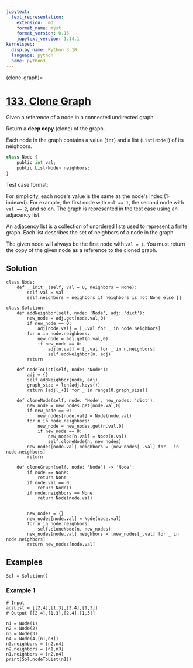 ```yaml
---
jupytext:
  text_representation:
    extension: .md
    format_name: myst
    format_version: 0.13
    jupytext_version: 1.14.1
kernelspec:
  display_name: Python 3.10
  language: python
  name: python3
---
```


(clone-graph)=
# [133. Clone Graph](https://leetcode.com/problems/clone-graph/)

Given a reference of a node in a connected undirected graph.

Return a **deep copy** (clone) of the graph.

Each node in the graph contains a value (`int`) and a list (`List[Node]`) of its neighbors.

```python
class Node {
    public int val;
    public List<Node> neighbors;
}
```

Test case format:

For simplicity, each node's value is the same as the node's index (1-indexed). For example, the first node with `val == 1`, the second node with `val == 2`, and so on. The graph is represented in the test case using an adjacency list.

An adjacency list is a collection of unordered lists used to represent a finite graph. Each list describes the set of neighbors of a node in the graph.

The given node will always be the first node with `val = 1`. You must return the copy of the given node as a reference to the cloned graph.

## Solution

```{code-cell} ipython3
class Node:
    def __init__(self, val = 0, neighbors = None):
        self.val = val
        self.neighbors = neighbors if neighbors is not None else []

class Solution:
    def addNeighbor(self, node: 'Node', adj: 'dict'):
        new_node = adj.get(node.val,0)
        if new_node == 0:
            adj[node.val] = [_.val for _ in node.neighbors]
        for n in node.neighbors:
            new_node = adj.get(n.val,0)
            if new_node == 0:
                adj[n.val] = [_.val for _ in n.neighbors]
                self.addNeighbor(n, adj)
        return
  
    def nodeToList(self, node: 'Node'):
        adj = {}
        self.addNeighbor(node, adj)
        graph_size = len(adj.keys())
        return [adj[_+1] for _ in range(0,graph_size)]
        
    def cloneNode(self, node: 'Node', new_nodes: 'dict'):
        new_node = new_nodes.get(node.val,0)
        if new_node == 0:
            new_nodes[node.val] = Node(node.val)
        for n in node.neighbors:
            new_node = new_nodes.get(n.val,0)
            if new_node == 0:
                new_nodes[n.val] = Node(n.val)
                self.cloneNode(n, new_nodes)
        new_nodes[node.val].neighbors = [new_nodes[_.val] for _ in node.neighbors]
        return 
                
    def cloneGraph(self, node: 'Node') -> 'Node':
        if node == None:
            return None
        if node.val == 0:
            return Node()
        if node.neighbors == None:
            return Node(node.val)


        new_nodes = {}
        new_nodes[node.val] = Node(node.val)
        for n in node.neighbors:
            self.cloneNode(n, new_nodes)
        new_nodes[node.val].neighbors = [new_nodes[_.val] for _ in node.neighbors]
        return new_nodes[node.val]
```

## Examples

```{code-cell} ipython3
Sol = Solution()
```

### Example 1

```{code-cell} ipython3
# Input
adjList = [[2,4],[1,3],[2,4],[1,3]]
# Output [[2,4],[1,3],[2,4],[1,3]]

n1 = Node(1)
n2 = Node(2)
n3 = Node(3)
n4 = Node(4,[n1,n3])
n3.neighbors = [n2,n4]
n2.neighbors = [n1,n3]
n1.neighbors = [n2,n4]
print(Sol.nodeToList(n1))
```
